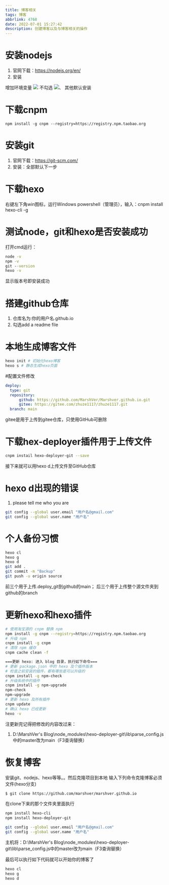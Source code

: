 ```yaml
---
title: 博客相关
tags: 博客
abbrlink: 4768
date: 2022-07-01 15:27:42
description: 创建博客以及与博客相关的操作
---
```


# 安装nodejs
1. 官网下载：https://nodejs.org/en/
2. 安装

增加环境变量
![](https://s2.loli.net/2023/02/07/tiz9TqIJlxeP1HZ.png)
不勾选
![](https://s2.loli.net/2023/02/07/6YwUQpCckMhbOIF.png)、
其他默认安装

# 下载cnpm
```
npm install -g cnpm --registry=https://registry.npm.taobao.org
```

# 安装git
1. 官网下载：https://git-scm.com/
2. 安装：全部默认下一步

# 下载hexo
右键左下角win图标，运行Windows powershell（管理员），输入：cnpm install hexo-cli -g

# 测试node，git和hexo是否安装成功
打开cmd运行：
```cmd
node -v
npm -v
git --version
hexo -v
```
显示版本号即安装成功

# 搭建github仓库
1. 仓库名为:你的用户名.github.io
2. 勾选add a readme file

# 本地生成博客文件
```bash
hexo init # 初始化hexo博客
hexo s # 静态生成hexo页面
```

#配置文件修改
```yml
deploy:
  type: git
  repository: 
      github: https://github.com/MarshVer/Marshver.github.io.git
      gitee: https://gitee.com/zhuze1117/zhuze1117.git
  branch: main
```
gitee是用于上传到gitee仓库，只使用GitHub可删除

# 下载hex-deployer插件用于上传文件
```bash
cnpm instail hexo-deployer-git --save
```
接下来就可以用hexo d上传文件至GitHub仓库

# hexo d出现的错误
1. please tell me who you are
```bash
git config --global user.email "用户名@gmail.com"
git config --global user.name "用户名"
```

# 个人备份习惯
```bash
hexo cl
hexo g
hexo d
git add .
git commit -m "Backup"
git push -u origin source
```
前三个用于上传.deploy_git到github的main；
后三个用于上传整个源文件夹到github的branch

# 更新hexo和hexo插件
```bash
# 使用淘宝源的 cnpm 替换 npm
npm install -g cnpm --registry=https://registry.npm.taobao.org
# 升级 npm
cnpm install -g cnpm     
# 清除 npm 缓存            
cnpm cache clean -f                

===更新 hexo: 进入 blog 目录，执行如下命令=== 
# 更新 package.json 中的 hexo 及个插件版本
# 检查之前安装的插件，都有哪些是可以升级的 
cnpm install -g npm-check
# 升级系统中的插件           
cnpm install -g npm-upgrade         
npm-check
npm-upgrade
# 更新 hexo 及所有插件
cnpm update
# 确认 hexo 已经更新
hexo -v
```
注更新完记得把修改的内容改过来：
1. D:\MarshVer's Blog\node_modules\hexo-deployer-git\lib\parse_config.js中的master改为main（F3查询替换）

# 恢复博客
安装git、nodejs、hexo等等。。然后克隆项目到本地
输入下列命令克隆博客必须文件(hexo分支)
```bash
$ git clone https://github.com/marshver/marshver.github.io
```
在clone下来的那个文件夹里面执行
```bash
npm install hexo-cli
npm install hexo-deployer-git

git config --global user.email "用户名@gmail.com"
git config --global user.name "用户名"
```
主机将：D:\MarshVer's Blog\node_modules\hexo-deployer-git\lib\parse_config.js中的master改为main（F3查询替换）

最后可以执行如下代码就可以开始你的博客了
```bash
hexo cl
hexo g
hexo d
```
